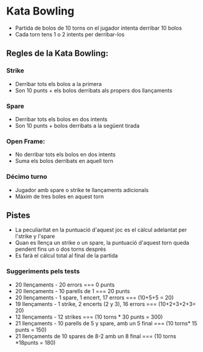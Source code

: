 # Kata Bowling


- Partida de bolos de 10 torns on el jugador intenta derribar 10 bolos
- Cada torn tens 1 o 2 intents per derribar-los

## Regles de la Kata Bowling:

### Strike

- Derribar tots els bolos a la primera 
- Son 10 punts + els bolos derribats als propers dos llançaments

### Spare

- Derribar tots els bolos en dos intents
- Son 10 punts + bolos derribats a la següent tirada

### Open Frame:

- No derribar tots els bolos en dos intents
- Suma els bolos derribats en aquell torn

### Décimo turno

- Jugador amb spare o strike te llançaments adicionals
- Màxim de tres boles en aquest torn

## Pistes

- La peculiaritat en la puntuació d'aquest joc es el càlcul adelantat per l'strike y l'spare
- Quan es llença un strike o un spare, la puntuació d'aquest torn queda pendent fins un o dos torns després
- Es farà el cálcul total al final de la partida

### Suggeriments pels tests

- 20 llençaments - 20 errors === 0 punts
- 20 llençaments - 10 parells de 1 === 20 punts
- 20 llençaments - 1 spare, 1 encert, 17 errors === (10+5+5 = 20)
- 19 llençaments - 1 strike, 2 encerts (2 y 3), 16 errors === (10+2+3+2+3= 20)
- 12 llençaments - 12 strikes === (10 torns * 30 punts = 300)
- 21 llençaments - 10 parells de 5 y spare, amb un 5 final === (10 torns* 15 punts = 150)
- 21 llençaments de 10 spares de 8-2 amb un 8 final === (10 torns *18punts = 180)